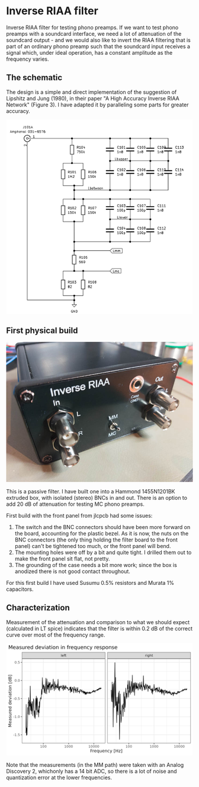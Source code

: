 #  Inverse RIAA filter

Inverse RIAA filter for testing phono preamps. If we want to test phono preamps with
a soundcard interface, we need a lot of attenuation of the soundcard output - and we
would also like to invert the RIAA filtering that is part of an ordinary phono 
preamp such that the soundcard input receives a signal which, under ideal operation,
has a constant amplitude as the frequency varies.

## The schematic

The design is a simple and direct implementation of the suggestion of Lipshitz and Jung (1980),
in their paper "A High Accuracy Inverse RIAA Network" (Figure 3). I have adapted it by paralleling
some parts for greater accuracy.

![One channel of the filter](./graphics/schematics_page1.png)

## First physical build

![Picture of assembled filter in a box](./graphics/iriaa-box.jpg)

This is a passive filter. I have built one into a Hammond 1455N1201BK extruded box,
with isolated (stereo) BNCs in and out. There is an option to add 20 dB of attenuation
for testing MC phono preamps.



First build with the front panel from jlcpcb had some issues:

1. The switch and the BNC connectors should have been more forward on the board, accounting for the plastic bezel. As it is now, the nuts on the BNC connectors (the only thing holding the filter board to the front panel) can't be tightened too much, or the front panel will bend.
2. The mounting holes were off by a bit and quite tight. I drilled them out to make the front panel sit flat, not pretty.
3. The grounding of the case needs a bit more work; since the box is anodized there is not good contact throughout.

For this first build I have used Susumu 0.5% resistors and Murata 1% capacitors.


## Characterization

Measurement of the attenuation and comparison to what we should expect (calculated
in LT spice) indicates that the filter is within 0.2 dB of the correct curve over
most of the frequency range.

![Measurements with Analog Discovery 2](./graphics/deviations.png)

Note that the measurements (in the MM path) were taken with an Analog Discovery
2, whichonly has a 14 bit ADC, so there is a lot of noise and quantization
error at the lower frequencies.
